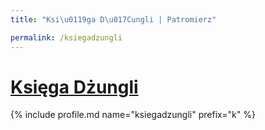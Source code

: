 ```yaml
---
title: "Ksi\u0119ga D\u017Cungli | Patromierz"

permalink: /ksiegadzungli
---
```


# [Księga Dżungli](https://patronite.pl/ksiegadzungli)

{% include profile.md name="ksiegadzungli" prefix="k" %}

